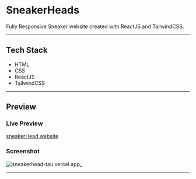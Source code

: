 # SneakerHeads

Fully Responsive Sneaker website created with ReactJS and TailwindCSS.

<hr>

## Tech Stack

- HTML
- CSS
- ReactJS
- TailwindCSS

<hr>

## Preview

### Live Preview

[sneakerHead website](https://sneakerhead-tau.vercel.app/)

### Screenshot
![sneakerhead-tau vercel app_](https://github.com/AmolShelke2/sneakerhead/assets/95171638/595e23d2-d5a7-440e-b537-523c03a96f9f)

<hr>
